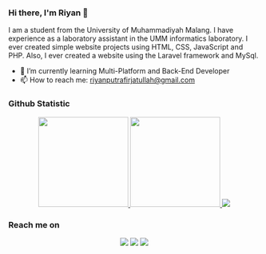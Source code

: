 ### Hi there, I'm Riyan 👋


I am a student from the University of Muhammadiyah Malang. I have experience as a laboratory assistant in the UMM informatics laboratory. I ever created simple website projects using HTML, CSS, JavaScript and PHP. Also, I ever created a website using the Laravel framework and MySql.


- 🌱 I’m currently learning Multi-Platform and Back-End Developer
- 📫 How to reach me: riyanputrafirjatullah@gmail.com


### Github Statistic
<p align="center">
<a href="https://github.com/riyanputraf">
  <img height="180em" src="https://github-readme-stats-eight-theta.vercel.app/api?username=riyanputraf&show_icons=true&theme=algolia&include_all_commits=true&count_private=true"/>
  <img height="180em" src="https://github-readme-stats-eight-theta.vercel.app/api/top-langs/?username=riyanputraf&layout=compact&langs_count=8&theme=algolia"/>
  <img src="https://github-readme-streak-stats.herokuapp.com/?user=riyanputraf&theme=github-dark-blue&hide_border=true" />
</a>
</p>

### Reach me on
<p align="center">
<a href="https://www.linkedin.com/in/riyan-putra-firjatullah-76406a240"><img src="https://img.shields.io/badge/-LinkedIn-0077B5?style=flat&logo=Linkedin&logoColor=white"/></a>
<a href="https://www.instagram.com/riyanputrafirjatullah/?hl=id"><img src="https://img.shields.io/badge/-Instagram-E4405F?style=flat&logo=Instagram&logoColor=white"/></a>
<a href="mailto:riyanputrafirjatullah@gmail.com"><img src="https://img.shields.io/badge/-Gmail-D14836?style=flat&logo=Gmail&logoColor=white"/></a>
</p>
